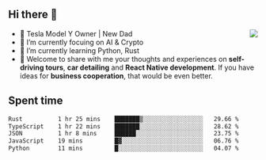 ## Hi there 👋
<img align="right" src="https://github-readme-stats.vercel.app/api?username=ljunb&show_icons=true&icon_color=CE1D2D&text_color=718096&bg_color=00000000&hide_title=true&hide_border=true" />

- 🚗 Tesla Model Y Owner | New Dad
- 🔭 I’m currently focuing on AI & Crypto
- 🌱 I’m currently learning Python, Rust
- 💬 Welcome to share with me your thoughts and experiences on **self-driving tours**, **car detailing** and **React Native development**. If you have ideas for **business cooperation**, that would be even better.




## Spent time
<!--START_SECTION:waka-->

```txt
Rust          1 hr 25 mins    ███████▒░░░░░░░░░░░░░░░░░   29.66 %
TypeScript    1 hr 22 mins    ███████░░░░░░░░░░░░░░░░░░   28.62 %
JSON          1 hr 8 mins     ██████░░░░░░░░░░░░░░░░░░░   23.75 %
JavaScript    19 mins         █▓░░░░░░░░░░░░░░░░░░░░░░░   06.76 %
Python        11 mins         █░░░░░░░░░░░░░░░░░░░░░░░░   04.07 %
```

<!--END_SECTION:waka-->
